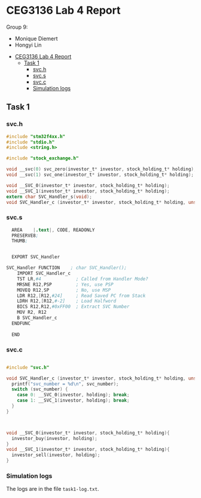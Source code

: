 # CEG3136 Lab 4 Report

Group 9:
* Monique Diemert
* Hongyi Lin

- [CEG3136 Lab 4 Report](#ceg3136-lab-4-report)
  - [Task 1](#task-1)
    - [svc.h](#svch)
    - [svc.s](#svcs)
    - [svc.c](#svcc)
    - [Simulation logs](#simulation-logs)

## Task 1
### svc.h
```c
#include "stm32f4xx.h"
#include "stdio.h"
#include <string.h>

#include "stock_exchange.h"

void __svc(0) svc_zero(investor_t* investor, stock_holding_t* holding);
void __svc(1) svc_one(investor_t* investor, stock_holding_t* holding);

void __SVC_0(investor_t* investor, stock_holding_t* holding);
void __SVC_1(investor_t* investor, stock_holding_t* holding);
extern char SVC_Handler_s(void);
void SVC_Handler_c (investor_t* investor, stock_holding_t* holding, unsigned int svc_number);
```

### svc.s
```s
  AREA    |.text|, CODE, READONLY
  PRESERVE8;
  THUMB;


  EXPORT SVC_Handler

SVC_Handler FUNCTION	; char SVC_Handler();
    IMPORT SVC_Handler_c
    TST LR,#4             ; Called from Handler Mode? 
    MRSNE R12,PSP         ; Yes, use PSP 
    MOVEQ R12,SP          ; No, use MSP 
    LDR R12,[R12,#24]     ; Read Saved PC from Stack 
    LDRH R12,[R12,#-2]    ; Load Halfword 
    BICS R12,R12,#0xFF00  ; Extract SVC Number
    MOV R2, R12
    B SVC_Handler_c
  ENDFUNC
  
  END
```

### svc.c
```c

#include "svc.h"

void SVC_Handler_c (investor_t* investor, stock_holding_t* holding, unsigned int svc_number) {                    // SVC Interrupt Handler
  printf("svc_number = %d\n", svc_number);                                     // Increment Counter
  switch (svc_number) {
    case 0: __SVC_0(investor, holding); break;
    case 1: __SVC_1(investor, holding); break;
  }
}



void __SVC_0(investor_t* investor, stock_holding_t* holding){
  investor_buy(investor, holding);
}
void __SVC_1(investor_t* investor, stock_holding_t* holding){
  investor_sell(investor, holding);
}

```

### Simulation logs

The logs are in the file `task1-log.txt`.
